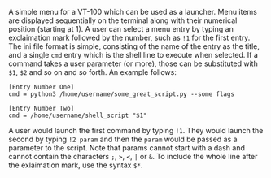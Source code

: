 A simple menu for a VT-100 which can be used as a launcher. Menu items are displayed sequentially on the terminal along with their numerical position (starting at 1). A user can select a menu entry by typing an exclaimation mark followed by the number, such as `!1` for the first entry. The ini file format is simple, consisting of the name of the entry as the title, and a single `cmd` entry which is the shell line to execute when selected. If a command takes a user parameter (or more), those can be substituted with `$1`, `$2` and so on and so forth. An example follows:

```
[Entry Number One]
cmd = python3 /home/username/some_great_script.py --some flags

[Entry Number Two]
cmd = /home/username/shell_script "$1"
```

A user would launch the first command by typing `!1`<RETURN>. They would launch the second by typing `!2 param`<RETURN> and then the `param` would be passed as a parameter to the script. Note that params cannot start with a dash and cannot contain the characters `;`, `>`, `<`, `|` or `&`. To include the whole line after the exlaimation mark, use the syntax `$*`.
